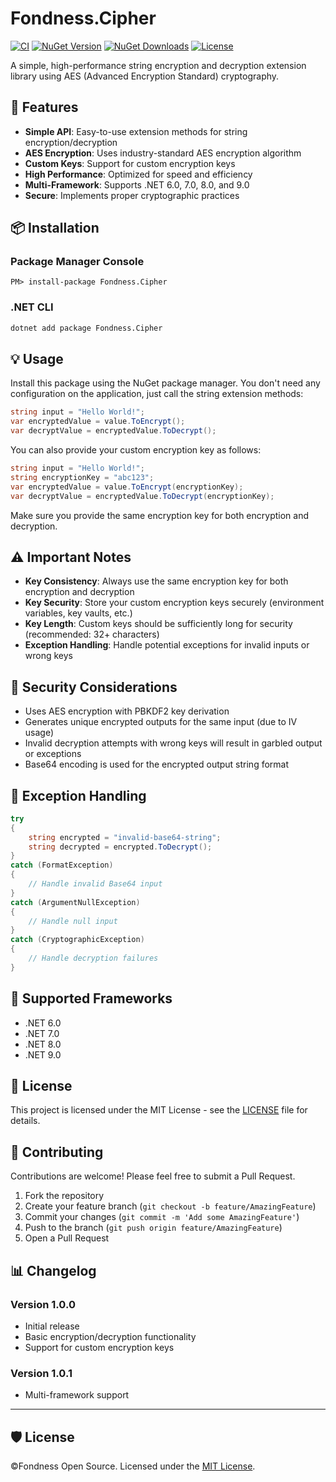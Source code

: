 # Fondness.Cipher

[![CI](https://github.com/etammam/cipher/actions/workflows/dotnet.yml/badge.svg)](https://github.com/etammam/cipher/actions/workflows/dotnet.yml)
[![NuGet Version](https://img.shields.io/nuget/v/Fondness.Cipher)](https://www.nuget.org/packages/Fondness.Cipher/)
[![NuGet Downloads](https://img.shields.io/nuget/dt/Fondness.Cipher)](https://www.nuget.org/packages/Fondness.Cipher/)
[![License](https://img.shields.io/github/license/etammam/cipher)](https://github.com/etammam/cipher/blob/master/LICENSE)

A simple, high-performance string encryption and decryption extension library using AES (Advanced Encryption Standard) cryptography.

## 🚀 Features

- **Simple API**: Easy-to-use extension methods for string encryption/decryption
- **AES Encryption**: Uses industry-standard AES encryption algorithm
- **Custom Keys**: Support for custom encryption keys
- **High Performance**: Optimized for speed and efficiency
- **Multi-Framework**: Supports .NET 6.0, 7.0, 8.0, and 9.0
- **Secure**: Implements proper cryptographic practices

## 📦 Installation

### Package Manager Console
```
PM> install-package Fondness.Cipher
```

### .NET CLI

```bash
dotnet add package Fondness.Cipher
```

## 💡 Usage

Install this package using the NuGet package manager. You don't need any configuration on the application, just call the string extension methods:

```csharp
string input = "Hello World!";
var encryptedValue = value.ToEncrypt();
var decryptValue = encryptedValue.ToDecrypt();
```

You can also provide your custom encryption key as follows:

```csharp
string input = "Hello World!";
string encryptionKey = "abc123";
var encryptedValue = value.ToEncrypt(encryptionKey);
var decryptValue = encryptedValue.ToDecrypt(encryptionKey);
```

Make sure you provide the same encryption key for both encryption and decryption.


## ⚠️ Important Notes

- **Key Consistency**: Always use the same encryption key for both encryption and decryption
- **Key Security**: Store your custom encryption keys securely (environment variables, key vaults, etc.)
- **Key Length**: Custom keys should be sufficiently long for security (recommended: 32+ characters)
- **Exception Handling**: Handle potential exceptions for invalid inputs or wrong keys

## 🔐 Security Considerations

- Uses AES encryption with PBKDF2 key derivation
- Generates unique encrypted outputs for the same input (due to IV usage)
- Invalid decryption attempts with wrong keys will result in garbled output or exceptions
- Base64 encoding is used for the encrypted output string format

## 🧪 Exception Handling
```csharp
try
{
    string encrypted = "invalid-base64-string"; 
    string decrypted = encrypted.ToDecrypt();
} 
catch (FormatException) 
{
    // Handle invalid Base64 input 
} 
catch (ArgumentNullException) 
{
    // Handle null input 
}
catch (CryptographicException) 
{
    // Handle decryption failures 
}

```
## 🎯 Supported Frameworks

- .NET 6.0
- .NET 7.0
- .NET 8.0
- .NET 9.0

## 📄 License

This project is licensed under the MIT License - see the [LICENSE](LICENSE) file for details.

## 🤝 Contributing

Contributions are welcome! Please feel free to submit a Pull Request.

1. Fork the repository
2. Create your feature branch (`git checkout -b feature/AmazingFeature`)
3. Commit your changes (`git commit -m 'Add some AmazingFeature'`)
4. Push to the branch (`git push origin feature/AmazingFeature`)
5. Open a Pull Request

## 📊 Changelog

### Version 1.0.0
- Initial release
- Basic encryption/decryption functionality
- Support for custom encryption keys
### Version 1.0.1
- Multi-framework support

---


## 🛡️ License

&copy;Fondness Open Source. Licensed under the [MIT License](LICENSE).
